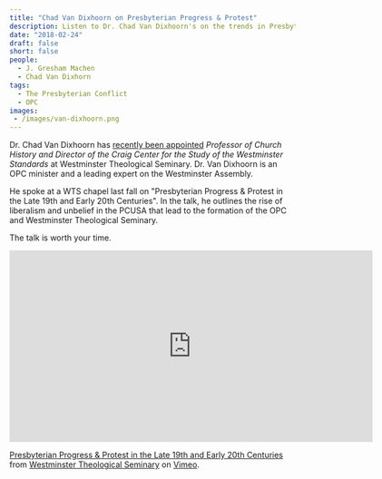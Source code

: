 ```yaml
---
title: "Chad Van Dixhoorn on Presbyterian Progress & Protest"
description: Listen to Dr. Chad Van Dixhoorn's on the trends in Presbyterianism leading to the formation of the OPC and Westminster Seminary.
date: "2018-02-24"
draft: false
short: false
people:
  - J. Gresham Machen
  - Chad Van Dixhorn
tags:
  - The Presbyterian Conflict
  - OPC
images:
 - /images/van-dixhoorn.png
---
```


Dr. Chad Van Dixhoorn has [recently been appointed](https://faculty.wts.edu/posts/van-dixhoorn/) _Professor of Church History and Director of the Craig Center for the Study of the Westminster Standards_ at Westminster Theological Seminary. Dr. Van Dixhoorn is an OPC minister and a leading expert on the Westminster Assembly.

He spoke at a WTS chapel last fall on "Presbyterian Progress & Protest in the Late 19th and Early 20th Centuries". In the talk, he outlines the rise of liberalism and unbelief in the PCUSA that lead to the formation of the OPC and Westminster Theological Seminary.

The talk is worth your time.

<div class="embed-responsive embed-responsive-16by9">

<iframe src="https://player.vimeo.com/video/235953316?byline=0&portrait=0" width="640" height="338" frameborder="0" class="embed-responsive-item" webkitallowfullscreen mozallowfullscreen allowfullscreen></iframe>
</div>
<p><a href="https://vimeo.com/235953316">Presbyterian Progress &amp; Protest in the Late 19th and Early 20th Centuries</a> from <a href="https://vimeo.com/westminsterts">Westminster Theological Seminary</a> on <a href="https://vimeo.com">Vimeo</a>.</p>

